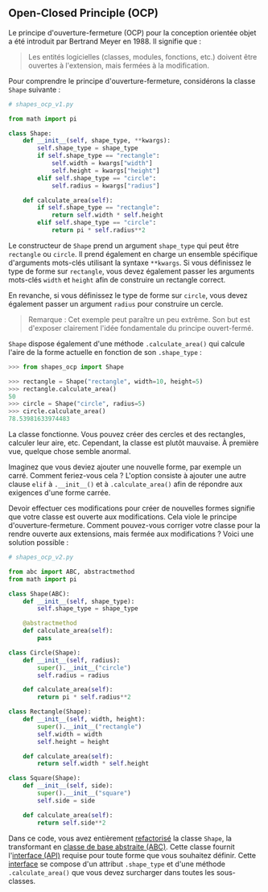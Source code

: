 ## Open-Closed Principle (OCP)

Le principe d'ouverture-fermeture (OCP) pour la conception orientée objet 
a été introduit par Bertrand Meyer en 1988. Il signifie que :

> Les entités logicielles (classes, modules, fonctions, etc.) doivent 
> être ouvertes à l'extension, mais fermées à la modification.

Pour comprendre le principe d'ouverture-fermeture, considérons la classe 
`Shape` suivante :

```python
# shapes_ocp_v1.py

from math import pi

class Shape:
    def __init__(self, shape_type, **kwargs):
        self.shape_type = shape_type
        if self.shape_type == "rectangle":
            self.width = kwargs["width"]
            self.height = kwargs["height"]
        elif self.shape_type == "circle":
            self.radius = kwargs["radius"]

    def calculate_area(self):
        if self.shape_type == "rectangle":
            return self.width * self.height
        elif self.shape_type == "circle":
            return pi * self.radius**2
```

Le constructeur de `Shape` prend un argument `shape_type` qui peut être `rectangle` ou `circle`. 
Il prend également en charge un ensemble spécifique d'arguments mots-clés utilisant la syntaxe `**kwargs`. 
Si vous définissez le type de forme sur `rectangle`, vous devez également passer les arguments 
mots-clés `width` et `height` afin de construire un rectangle correct.

En revanche, si vous définissez le type de forme sur `circle`, vous devez également passer un 
argument `radius` pour construire un cercle.

> Remarque : Cet exemple peut paraître un peu extrême. Son but est d'exposer clairement l'idée 
> fondamentale du principe ouvert-fermé.

`Shape` dispose également d'une méthode `.calculate_area()` qui calcule l'aire de la forme 
actuelle en fonction de son `.shape_type` :

```python
>>> from shapes_ocp import Shape

>>> rectangle = Shape("rectangle", width=10, height=5)
>>> rectangle.calculate_area()
50
>>> circle = Shape("circle", radius=5)
>>> circle.calculate_area()
78.53981633974483
```

La classe fonctionne. Vous pouvez créer des cercles et des rectangles, calculer leur aire, etc. 
Cependant, la classe est plutôt mauvaise. À première vue, quelque chose semble anormal.

Imaginez que vous deviez ajouter une nouvelle forme, par exemple un carré. Comment feriez-vous 
cela ? L'option consiste à ajouter une autre clause `elif` à `.__init__()` et à `.calculate_area()` 
afin de répondre aux exigences d'une forme carrée.

Devoir effectuer ces modifications pour créer de nouvelles formes signifie que votre classe est 
ouverte aux modifications. Cela viole le principe d'ouverture-fermeture. Comment pouvez-vous 
corriger votre classe pour la rendre ouverte aux extensions, mais fermée aux modifications ? 
Voici une solution possible :

```python
# shapes_ocp_v2.py

from abc import ABC, abstractmethod
from math import pi

class Shape(ABC):
    def __init__(self, shape_type):
        self.shape_type = shape_type

    @abstractmethod
    def calculate_area(self):
        pass

class Circle(Shape):
    def __init__(self, radius):
        super().__init__("circle")
        self.radius = radius

    def calculate_area(self):
        return pi * self.radius**2

class Rectangle(Shape):
    def __init__(self, width, height):
        super().__init__("rectangle")
        self.width = width
        self.height = height

    def calculate_area(self):
        return self.width * self.height

class Square(Shape):
    def __init__(self, side):
        super().__init__("square")
        self.side = side

    def calculate_area(self):
        return self.side**2
```

Dans ce code, vous avez entièrement [refactorisé](https://realpython.com/python-refactoring/) la classe `Shape`, 
la transformant en [classe de base abstraite (ABC)](https://realpython.com/python-classes/#creating-abstract-base-classes-abc-and-interfaces). 
Cette classe fournit l'[interface (API)](https://en.wikipedia.org/wiki/API) requise pour toute 
forme que vous souhaitez définir. Cette [interface](https://realpython.com/python-interface/) se compose d'un attribut 
`.shape_type` et d'une méthode `.calculate_area()` que vous devez surcharger dans toutes les sous-classes.

